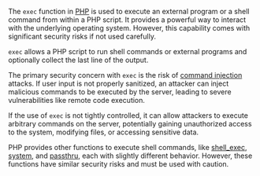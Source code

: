 The `exec` function in [PHP](../programming/php.md) is used to execute an external program or a shell command from within a PHP script. It provides a powerful way to interact with the underlying operating system. However, this capability comes with significant security risks if not used carefully.

`exec` allows a PHP script to run shell commands or external programs and optionally collect the last line of the output.

The primary security concern with `exec` is the risk of [command injection](../security/commin.md) attacks. If user input is not properly sanitized, an attacker can inject malicious commands to be executed by the server, leading to severe vulnerabilities like remote code execution.

If the use of `exec` is not tightly controlled, it can allow attackers to execute arbitrary commands on the server, potentially gaining unauthorized access to the system, modifying files, or accessing sensitive data.

PHP provides other functions to execute shell commands, like [shell_exec](../programming/shexec.md), [system](../programming/system.md), and [passthru](../programming/passthru.md), each with slightly different behavior. However, these functions have similar security risks and must be used with caution.
